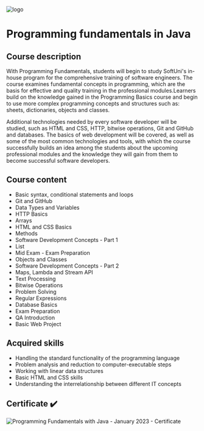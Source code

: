 ![logo](https://github.com/viktorpetrov1997/Programming-Fundamentals-Java/assets/126717931/70482e4e-46c0-4f53-9db2-a2676a0b4b6b)
# Programming fundamentals in Java
## Course description
With Programming Fundamentals, students will begin to study SoftUni's in-house program for the comprehensive training of software engineers. The course examines fundamental concepts in programming, which are the basis for effective and quality training in the professional modules.Learners build on the knowledge gained in the Programming Basics course and begin to use more complex programming concepts and structures such as: sheets, dictionaries, objects and classes.

Additional technologies needed by every software developer will be studied, such as HTML and CSS, HTTP, bitwise operations, Git and GitHub and databases. The basics of web development will be covered, as well as some of the most common technologies and tools, with which the course successfully builds an idea among the students about the upcoming professional modules and the knowledge they will gain from them to become successful software developers.
## Course content
* Basic syntax, conditional statements and loops
* Git and GitHub
* Data Types and Variables
* HTTP Basics
* Arrays
* HTML and CSS Basics
* Methods
* Software Development Concepts - Part 1
* List
* Mid Exam - Exam Preparation
* Objects and Classes
* Software Development Concepts - Part 2
* Maps, Lambda and Stream API
* Text Processing
* Bitwise Operations
* Problem Solving
* Regular Expressions
* Database Basics
* Exam Preparation
* QA Introduction
* Basic Web Project
## Acquired skills
* Handling the standard functionality of the programming language
* Problem analysis and reduction to computer-executable steps
* Working with linear data structures
* Basic HTML and CSS skills
* Understanding the interrelationship between different IT concepts
## Certificate :heavy_check_mark:
![Programming Fundamentals with Java - January 2023 - Certificate](https://github.com/viktorpetrov1997/Programming-Fundamentals-Java/assets/126717931/6da54354-a53e-495b-963d-9a1b5edbc55c)



